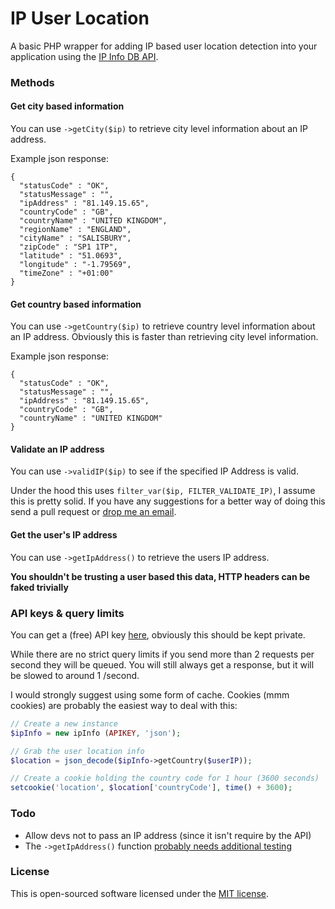 IP User Location
=======

A basic PHP wrapper for adding IP based user location detection into your application using the [IP Info DB API](http://ipinfodb.com/ip_location_api.php).

### Methods

#### Get city based information
You can use `->getCity($ip)` to retrieve city level information about an IP address.

Example json response:

```
{
  "statusCode" : "OK",
  "statusMessage" : "",
  "ipAddress" : "81.149.15.65",
  "countryCode" : "GB",
  "countryName" : "UNITED KINGDOM",
  "regionName" : "ENGLAND",
  "cityName" : "SALISBURY",
  "zipCode" : "SP1 1TP",
  "latitude" : "51.0693",
  "longitude" : "-1.79569",
  "timeZone" : "+01:00"
}
```

#### Get country based information
You can use `->getCountry($ip)` to retrieve country level information about an IP address. Obviously this is faster than retrieving city level information.

Example json response:

```
{
  "statusCode" : "OK",
  "statusMessage" : "",
  "ipAddress" : "81.149.15.65",
  "countryCode" : "GB",
  "countryName" : "UNITED KINGDOM"
}
```

#### Validate an IP address
You can use `->validIP($ip)` to see if the specified IP Address is valid.

Under the hood this uses `filter_var($ip, FILTER_VALIDATE_IP)`, I assume this is pretty solid. If you have any suggestions for a better way of doing this send a pull request or [drop me an email](mailto:tom@beingtomgreen.com).

#### Get the user's IP address
You can use `->getIpAddress()` to retrieve the users IP address.

**You shouldn't be trusting a user based this data, HTTP headers can be faked trivially**

### API keys & query limits
You can get a (free) API key [here](http://ipinfodb.com/register.php), obviously this should be kept private.

While there are no strict query limits if you send more than 2 requests per second they will be queued. You will still always get a response, but it will be slowed to around 1 /second.

I would strongly suggest using some form of cache. Cookies (mmm cookies) are probably the easiest way to deal with this:

```php
// Create a new instance
$ipInfo = new ipInfo (APIKEY, 'json');

// Grab the user location info
$location = json_decode($ipInfo->getCountry($userIP));

// Create a cookie holding the country code for 1 hour (3600 seconds)
setcookie('location', $location['countryCode'], time() + 3600);
```

### Todo
- Allow devs not to pass an IP address (since it isn't require by the API)
- The `->getIpAddress()` function [probably needs additional testing](http://stackoverflow.com/questions/1634782/what-is-the-most-accurate-way-to-retrieve-a-users-correct-ip-address-in-php)

### License

This is open-sourced software licensed under the [MIT license](http://beingtomgreen.mit-license.org/).